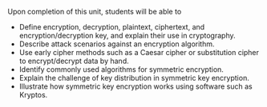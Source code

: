 
Upon completion of this unit, students will be able to

- Define encryption, decryption, plaintext, ciphertext, and encryption/decryption key, and explain their use in cryptography. 
- Describe attack scenarios against an encryption algorithm.
- Use early cipher methods such as a Caesar cipher or substitution cipher to encrypt/decrypt data by hand. 
- Identify commonly used algorithms for symmetric encryption. 
- Explain the challenge of key distribution in symmetric key encryption.
- Illustrate how symmetric key encryption works using software such as Kryptos. 


